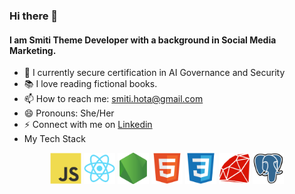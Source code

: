### Hi there 👋

#### I am Smiti Theme Developer with a background in Social Media Marketing. 

- 🔭 I currently secure certification in AI Governance and Security
- 📚 I love reading fictional books. 
- 📫 How to reach me: smiti.hota@gmail.com
- 😄 Pronouns: She/Her
- ⚡  Connect with me on [Linkedin](https://www.linkedin.com/in/smitimishra/)
- My Tech Stack
<div align="center" width="50px">   
    <img src='https://github.com/devicons/devicon/blob/master/icons/javascript/javascript-original.svg' width='50'/> 
    <img src='https://github.com/devicons/devicon/blob/master/icons/react/react-original.svg' width='50'/> 
    <img src='https://github.com/devicons/devicon/blob/master/icons/nodejs/nodejs-original.svg' width='50'/> 
    <img src='https://github.com/devicons/devicon/blob/master/icons/html5/html5-original.svg' width='50'/>    
    <img src='https://github.com/devicons/devicon/blob/master/icons/css3/css3-original.svg' width='50'/>
    <img src='https://github.com/devicons/devicon/blob/master/icons/ruby/ruby-plain.svg' width='50'/> 
    <img src='https://github.com/devicons/devicon/blob/master/icons/postgresql/postgresql-original.svg' width='50'/
 </div>
